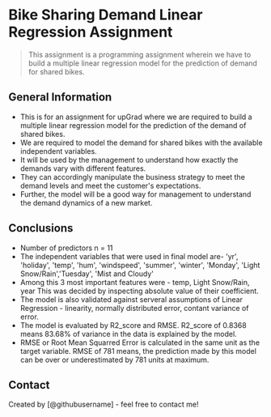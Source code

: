 # Bike Sharing Demand Linear Regression Assignment
> This assignment is a programming assignment wherein we have to build a multiple linear regression model for the prediction of demand for shared bikes.

## General Information
- This is for an assignment for upGrad where we are required to build a multiple linear regression model for the prediction of the demand of shared bikes.
- We are required to model the demand for shared bikes with the available independent variables. 
- It will be used by the management to understand how exactly the demands vary with different features. 
- They can accordingly manipulate the business strategy to meet the demand levels and meet the customer's expectations. 
- Further, the model will be a good way for management to understand the demand dynamics of a new market. 

## Conclusions
- Number of predictors n = 11
- The independent variables that were used in final model are- 'yr', 'holiday', 'temp', 'hum', 'windspeed', 'summer', 'winter', 'Monday', 'Light Snow/Rain','Tuesday', 'Mist and Cloudy'
- Among this 3 most important features were - temp, Light Snow/Rain, year This was decided by inspecting absolute value of their coefficient. 
- The model is also validated against serveral assumptions of Linear Regression - linearity, normally distributed error, contant variance of error.
- The model is evaluated by R2_score and RMSE. R2_score of 0.8368 means 83.68% of variance in the data is explained by the model. 
- RMSE or Root Mean Squarred Error is calculated in the same unit as the target variable. RMSE of 781 means, the prediction made by this model can be over or underestimated by 781 units at maximum.


## Contact
Created by [@githubusername] - feel free to contact me!